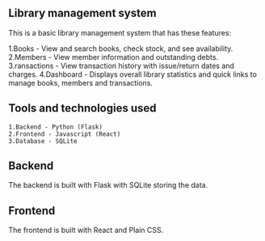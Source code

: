 ## Library management system ##
This is a basic library management system that has these features:

   1.Books - View and search books, check stock, and see availability.
   2.Members  - View member information and outstanding debts.
   3.ransactions - View transaction history with issue/return dates and charges.
   4.Dashboard - Displays overall library statistics and quick links to manage books, members and transactions.

## Tools and technologies used

    1.Backend - Python (Flask)
    2.Frontend - Javascript (React)
    3.Database - SQLite

## Backend
The backend is built with Flask with SQLite storing the data.

## Frontend
The frontend is built with React and Plain CSS.
    
